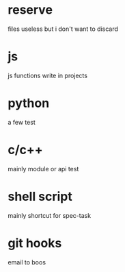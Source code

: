 # reserve
files useless but i don't want to discard
# js
js functions write in projects
# python
a few test
# c/c++
mainly module or api test
# shell script
mainly shortcut for spec-task
# git hooks
email to boos
